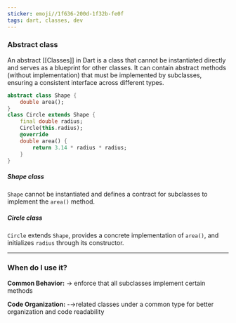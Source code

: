 ```yaml
---
sticker: emoji//1f636-200d-1f32b-fe0f
tags: dart, classes, dev
---
```

### Abstract class
An abstract [[Classes]] in Dart is a class that cannot be instantiated directly and serves as a blueprint for other classes. It can contain abstract methods (without implementation) that must be implemented by subclasses, ensuring a consistent interface across different types.

```Shape.dart
abstract class Shape { 
	double area(); 
} 
class Circle extends Shape { 
	final double radius; 
	Circle(this.radius); 
	@override 
	double area() { 
		return 3.14 * radius * radius; 
	} 
}
```
##### Shape class
`Shape` cannot be instantiated and defines a contract for subclasses to implement the `area()` method.
##### Circle class
`Circle` extends `Shape`, provides a concrete implementation of `area()`, and initializes `radius` through its constructor.

---

### When do I use it?
**Common Behavior:** → enforce that all subclasses implement certain methods

**Code Organization:** -→related classes under a common type for better organization and code readability
